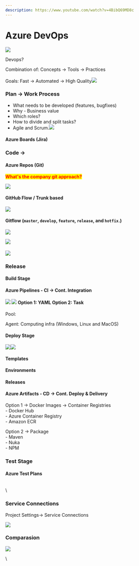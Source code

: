 ```yaml
---
description: https://www.youtube.com/watch?v=4BibQ69MD8c
---
```


# Azure DevOps

![](<../.gitbook/assets/Screen Shot 2022-11-01 at 10.27.43 am.png>)



Devops?&#x20;

&#x20;Combination of: Concepts -> Tools -> Practices\
\
Goals: Fast -> Automated -> High Quality![](<../.gitbook/assets/Screen Shot 2022-11-01 at 10.31.20 am.png>)



### Plan -> Work Process

* What needs to be developed (features, bugfixes)
* Why - Business value
* Which roles?
* How to divide and split tasks?&#x20;
* Agile and Scrum.![](<../.gitbook/assets/Screen Shot 2022-11-01 at 10.52.45 am.png>)

#### Azure Boards (Jira)



### Code ->&#x20;

#### Azure Repos (Git)

<mark style="color:red;">**What's the company git approach?**</mark>&#x20;

![](<../.gitbook/assets/Screen Shot 2022-11-01 at 10.59.07 am.png>)

#### GitHub Flow / Trunk based

![](../.gitbook/assets/image.png)



#### Gitflow (`master`, `develop`, `feature`, `release`, and `hotfix`.)

![](<../.gitbook/assets/image (1).png>)

![](<../.gitbook/assets/Screen Shot 2022-11-01 at 1.17.00 pm.png>)

#### ![](<../.gitbook/assets/Screen Shot 2022-11-01 at 12.48.44 pm.png>)



### Release&#x20;

#### Build Stage&#x20;

#### Azure Pipelines - CI -> Cont. Integration

#### ![](<../.gitbook/assets/Screen Shot 2022-11-01 at 2.56.06 pm.png>) ![](<../.gitbook/assets/Screen Shot 2022-11-01 at 1.27.57 pm.png>) Option 1: YAML Option 2: Task

Pool:

Agent: Computing infra (Windows, Linux and MacOS)

#### Deploy Stage&#x20;

![](<../.gitbook/assets/Screen Shot 2022-11-01 at 2.56.56 pm.png>)![](<../.gitbook/assets/Screen Shot 2022-11-01 at 2.59.31 pm.png>)

#### Templates

#### Environments

#### Releases



#### Azure Artifacts - CD -> Cont. Deploy & Delivery

Option 1 -> Docker Images -> Container Registries\
\- Docker Hub\
\- Azure Container Registry\
\- Amazon ECR

Option 2 -> Package\
\- Maven\
\- Nuka\
\- NPM

###

### Test Stage

#### Azure Test Plans

\
\


### Service Connections

Project Settings-> Service Connections

![](<../.gitbook/assets/Screen Shot 2022-11-01 at 3.25.31 pm.png>)



### Comparasion&#x20;

![](<../.gitbook/assets/Screen Shot 2022-11-01 at 3.33.58 pm.png>)

\
